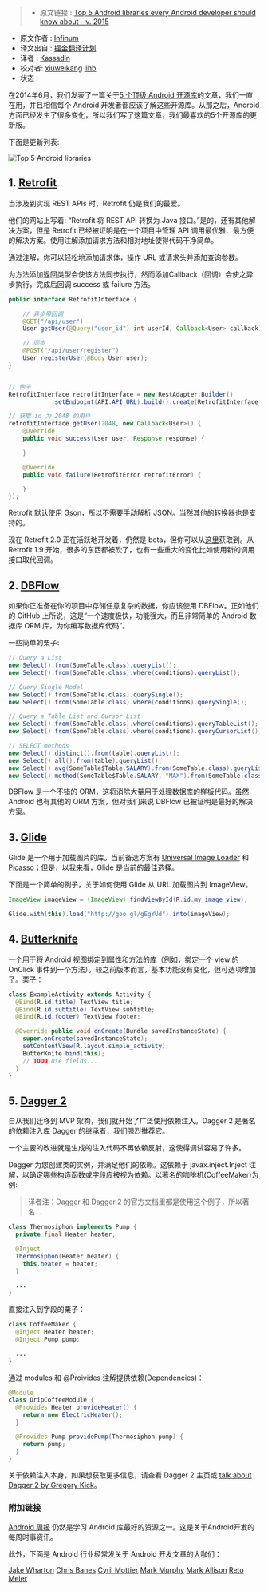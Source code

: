 > * 原文链接 : [Top 5 Android libraries every Android developer should know about - v. 2015](https://infinum.co/the-capsized-eight/articles/top-five-android-libraries-every-android-developer-should-know-about-v2015)
* 原文作者 : [Infinum](https://infinum.co/the-capsized-eight/author/ivan-kust)
* 译文出自 : [掘金翻译计划](https://github.com/xitu/gold-miner)
* 译者 : [Kassadin](https://github.com/kassadin)
* 校对者: [xiuweikang](https://github.com/xiuweikang) [lihb](https://github.com/lihb)
* 状态 : 

在2014年6月，我们发表了一篇关于[5 个顶级 Android 开源库](https://infinum.co/the-capsized-eight/articles/top-5-android-libraries-every-android-developer-should-know-about)的文章，我们一直在用，并且相信每个 Android 开发者都应该了解这些开源库。从那之后，Android 方面已经发生了很多变化，所以我们写了这篇文章，我们最喜欢的5个开源库的更新版。

下面是更新列表:

![Top 5 Android libraries](https://s3.amazonaws.com/infinum.web.production/repository_items/files/000/000/308/original/top_5_android_libraries.png?1402486321)

## 1\. [Retrofit](https://github.com/square/retrofit/tree/version-one)

当涉及到实现 REST APIs 时，Retrofit 仍是我们的最爱。

他们的网站上写着: “Retrofit 将 REST API 转换为 Java 接口。”是的，还有其他解决方案，但是 Retrofit 已经被证明是在一个项目中管理 API 调用最优雅、最方便的解决方案。使用注解添加请求方法和相对地址使得代码干净简单。

通过注解，你可以轻松地添加请求体，操作 URL 或请求头并添加查询参数。

为方法添加返回类型会使该方法同步执行，然而添加Callback（回调）会使之异步执行，完成后回调 success 或 failure 方法。

```java
public interface RetrofitInterface {

    // 异步带回调
    @GET("/api/user")
    User getUser(@Query("user_id") int userId, Callback<User> callback);

    // 同步
    @POST("/api/user/register")
    User registerUser(@Body User user);
}


// 例子
RetrofitInterface retrofitInterface = new RestAdapter.Builder()
            .setEndpoint(API.API_URL).build().create(RetrofitInterface.class);

// 获取 id 为 2048 的用户
retrofitInterface.getUser(2048, new Callback<User>() {
    @Override
    public void success(User user, Response response) {

    }

    @Override
    public void failure(RetrofitError retrofitError) {

    }
});
```

Retrofit 默认使用 [Gson](https://code.google.com/p/google-gson/)，所以不需要手动解析 JSON。当然其他的转换器也是支持的。

现在 Retrofit 2.0 正在活跃地开发着，仍然是 beta，但你可以从[这里](http://square.github.io/retrofit/)获取到。从 Retrofit 1.9 开始，很多的东西都被砍了，也有一些重大的变化比如使用新的调用接口取代回调。

## 2\. [DBFlow](https://github.com/Raizlabs/DBFlow)

如果你正准备在你的项目中存储任意复杂的数据，你应该使用 DBFlow。正如他们的 GitHub 上所说，这是“一个速度极快，功能强大，而且非常简单的 Android 数据库 ORM 库，为你编写数据库代码”。

一些简单的栗子:

```java
// Query a List
new Select().from(SomeTable.class).queryList();
new Select().from(SomeTable.class).where(conditions).queryList();

// Query Single Model
new Select().from(SomeTable.class).querySingle();
new Select().from(SomeTable.class).where(conditions).querySingle();

// Query a Table List and Cursor List
new Select().from(SomeTable.class).where(conditions).queryTableList();
new Select().from(SomeTable.class).where(conditions).queryCursorList();

// SELECT methods
new Select().distinct().from(table).queryList();
new Select().all().from(table).queryList();
new Select().avg(SomeTable$Table.SALARY).from(SomeTable.class).queryList();
new Select().method(SomeTable$Table.SALARY, "MAX").from(SomeTable.class).queryList();

```

DBFlow 是一个不错的 ORM，这将消除大量用于处理数据库的样板代码。虽然 Android 也有其他的 ORM 方案，但对我们来说 DBFlow 已被证明是最好的解决方案。

## 3\. [Glide](https://github.com/bumptech/glide)

Glide 是一个用于加载图片的库。当前备选方案有 [Universal Image Loader](https://github.com/nostra13/Android-Universal-Image-Loader) 和 [Picasso](https://github.com/square/picasso)；但是，以我来看，Glide 是当前的最佳选择。

下面是一个简单的例子，关于如何使用 Glide 从 URL 加载图片到 ImageView。

```java
ImageView imageView = (ImageView) findViewById(R.id.my_image_view);

Glide.with(this).load("http://goo.gl/gEgYUd").into(imageView);

```


## 4\. [Butterknife](http://jakewharton.github.io/butterknife/)

一个用于将 Android 视图绑定到属性和方法的库（例如，绑定一个 view 的 OnClick 事件到一个方法）。较之前版本而言，基本功能没有变化，但可选项增加了。栗子：

```java
class ExampleActivity extends Activity {
  @Bind(R.id.title) TextView title;
  @Bind(R.id.subtitle) TextView subtitle;
  @Bind(R.id.footer) TextView footer;

  @Override public void onCreate(Bundle savedInstanceState) {
    super.onCreate(savedInstanceState);
    setContentView(R.layout.simple_activity);
    ButterKnife.bind(this);
    // TODO Use fields...
  }
}

```


## 5\. [Dagger 2](http://google.github.io/dagger/)

自从我们迁移到 MVP 架构，我们就开始了广泛使用依赖注入。Dagger 2 是著名的依赖注入库 Dagger 的继承者，我们强烈推荐它。

一个主要的改进就是生成的注入代码不再依赖反射，这使得调试容易了许多。

Dagger 为您创建类的实例，并满足他们的依赖。这依赖于 javax.inject.Inject 注解，以确定哪些构造函数或字段应被视为依赖。以著名的咖啡机(CoffeeMaker)为例:

> 译者注：Dagger 和 Dagger 2 的官方文档里都是使用这个例子，所以著名…

```java
class Thermosiphon implements Pump {
  private final Heater heater;

  @Inject
  Thermosiphon(Heater heater) {
    this.heater = heater;
  }

  ...
}
```

直接注入到字段的栗子：

```java
class CoffeeMaker {
  @Inject Heater heater;
  @Inject Pump pump;

  ...
}

```

通过 modules 和 @Proivides 注解提供依赖(Dependencies)：

```java
@Module
class DripCoffeeModule {
  @Provides Heater provideHeater() {
    return new ElectricHeater();
  }

  @Provides Pump providePump(Thermosiphon pump) {
    return pump;
  }
}

```

关于依赖注入本身，如果想获取更多信息，请查看 Dagger 2 主页或 [talk about Dagger 2 by Gregory Kick](https://www.youtube.com/watch?v=oK_XtfXPkqw)。

### 附加链接

[Android 周报](http://androidweekly.net/) 仍然是学习 Android 库最好的资源之一。这是关于Android开发的每周时事资讯。

此外，下面是 Android 行业经常发关于 Android 开发文章的大咖们：

[Jake Wharton](https://twitter.com/JakeWharton) [Chris Banes](https://twitter.com/chrisbanes) [Cyril Mottier](https://twitter.com/cyrilmottier) [Mark Murphy](https://twitter.com/commonsguy) [Mark Allison](https://twitter.com/MarkIAllison) [Reto Meier](https://twitter.com/retomeier)

